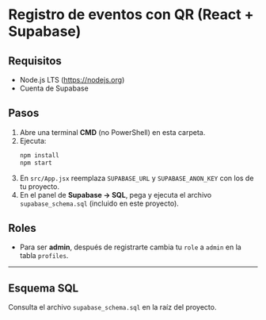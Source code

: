# Registro de eventos con QR (React + Supabase)

## Requisitos
- Node.js LTS (https://nodejs.org)
- Cuenta de Supabase

## Pasos
1. Abre una terminal **CMD** (no PowerShell) en esta carpeta.
2. Ejecuta:
   ```bash
   npm install
   npm start
   ```
3. En `src/App.jsx` reemplaza `SUPABASE_URL` y `SUPABASE_ANON_KEY` con los de tu proyecto.
4. En el panel de **Supabase → SQL**, pega y ejecuta el archivo `supabase_schema.sql` (incluido en este proyecto).

## Roles
- Para ser **admin**, después de registrarte cambia tu `role` a `admin` en la tabla `profiles`.

---

## Esquema SQL
Consulta el archivo `supabase_schema.sql` en la raíz del proyecto.
